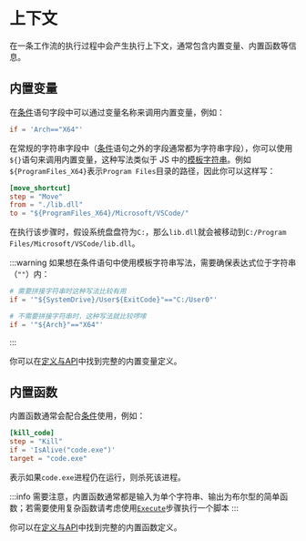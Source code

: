 # 上下文
在一条工作流的执行过程中会产生执行上下文，通常包含内置变量、内置函数等信息。

## 内置变量
在[条件](./3-conditions)语句字段中可以通过变量名称来调用内置变量，例如：
```toml
if = 'Arch=="X64"'
```

在常规的字符串字段中（[条件](./3-conditions)语句之外的字段通常都为字符串字段），你可以使用`${}`语句来调用内置变量，这种写法类似于 JS 中的[模板字符串](https://developer.mozilla.org/zh-CN/docs/Web/JavaScript/Reference/Template_literals)。例如`${ProgramFiles_X64}`表示`Program Files`目录的路径，因此你可以这样写：
```toml
[move_shortcut]
step = "Move"
from = "./lib.dll"
to = "${ProgramFiles_X64}/Microsoft/VSCode/"
```
在执行该步骤时，假设系统盘盘符为`C:`，那么`lib.dll`就会被移动到`C:/Program Files/Microsoft/VSCode/lib.dll`。

:::warning
如果想在条件语句中使用模板字符串写法，需要确保表达式位于字符串（`""`）内：
```toml
# 需要拼接字符串时这种写法比较有用
if = '"${SystemDrive}/User${ExitCode}"=="C:/User0"'

# 不需要拼接字符串时，这种写法就比较啰嗦
if = '"${Arch}"=="X64"'
```
:::

你可以在[定义与API](/nep/definition/2-context)中找到完整的内置变量定义。

## 内置函数
内置函数通常会配合[条件](./3-conditions)使用，例如：
```toml
[kill_code]
step = "Kill"
if = 'IsAlive("code.exe")'
target = "code.exe"
```
表示如果`code.exe`进程仍在运行，则杀死该进程。

:::info
需要注意，内置函数通常都是输入为单个字符串、输出为布尔型的简单函数；若需要使用复杂函数请考虑使用[`Execute`](/nep/definition/4-steps/execute.html)步骤执行一个脚本
:::

你可以在[定义与API](/nep/definition/2-context)中找到完整的内置函数定义。